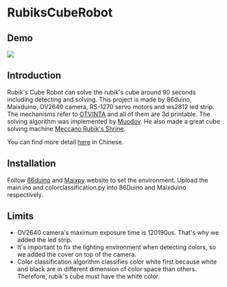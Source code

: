 # RubiksCubeRobot

## Demo
[![](https://img.youtube.com/vi/XAhuqio9FTo/hqdefault.jpg)](https://www.youtube.com/watch?v=XAhuqio9FTo&feature=youtu.be)
## Introduction
Rubik's Cube Robot can solve the rubik's cube around 90 seconds including detecting and solving. This project is made by 86duino, Maixduino, OV2640 camera, RS-1270 servo motors and ws2812 led strip. The mechanisms refer to [OTVINTA](http://www.rcr3d.com/intro.html) and all of them are 3d printable. The solving algorithm was implemented by [Muodov](https://github.com/muodov/kociemba). He also made a great cube solving machine [Meccano Rubik's Shrine](http://blog.zok.pw/hacking/2016/08/12/meccano-rubiks-shrine/).

You can find more detail [here](http://www.86duino.com/?p=19296&lang=TW) in Chinese.

## Installation
Follow [86duino](http://www.86duino.com/?page_id=2844) and [Maixpy](https://maixpy.sipeed.com/en/) website to set the environment. Upload the main.ino and colorclassification.py into 86Duino and Maixduino respectively.

## Limits
* OV2640 camera's maximum exposure time is 120190us. That's why we added the led strip.
* It's important to fix the lighting environment when detecting colors, so we added the cover on top of the camera.
* Color classification algorithm classifies color white first because white and black are in different dimension of color space than others. Therefore, rubik's cube must have the white color.
